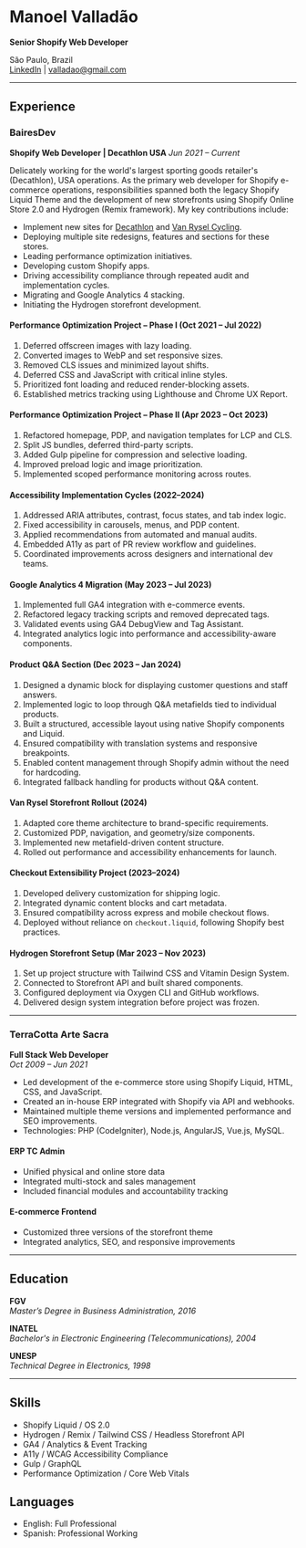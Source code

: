 # Manoel Valladão

**Senior Shopify Web Developer**

São Paulo, Brazil  
[LinkedIn](https://www.linkedin.com/in/valladao)  |  [valladao@gmail.com](mailto:valladao@gmail.com)

---

## Experience

### BairesDev

**Shopify Web Developer | Decathlon USA**
_Jun 2021 – Current_

Delicately working for the world's largest sporting goods retailer's (Decathlon), USA operations. As the primary web developer for Shopify e-commerce operations, responsibilities spanned both the legacy Shopify Liquid Theme and the development of new storefronts using Shopify Online Store 2.0 and Hydrogen (Remix framework). My key contributions include:

- Implement new sites for [Decathlon](https://www.decathlon.com/) and [Van Rysel Cycling](https://www.vanryselus.com/).
- Deploying multiple site redesigns, features and sections for these stores.
- Leading performance optimization initiatives.
- Developing custom Shopify apps.
- Driving accessibility compliance through repeated audit and implementation cycles.
- Migrating and Google Analytics 4 stacking.
- Initiating the Hydrogen storefront development.

<div class="page-break"></div>

#### Performance Optimization Project – Phase I (Oct 2021 – Jul 2022)

1. Deferred offscreen images with lazy loading.
2. Converted images to WebP and set responsive sizes.
3. Removed CLS issues and minimized layout shifts.
4. Deferred CSS and JavaScript with critical inline styles.
5. Prioritized font loading and reduced render-blocking assets.
6. Established metrics tracking using Lighthouse and Chrome UX Report.


#### Performance Optimization Project – Phase II (Apr 2023 – Oct 2023)

1. Refactored homepage, PDP, and navigation templates for LCP and CLS.
2. Split JS bundles, deferred third-party scripts.
3. Added Gulp pipeline for compression and selective loading.
4. Improved preload logic and image prioritization.
5. Implemented scoped performance monitoring across routes.

#### Accessibility Implementation Cycles (2022–2024)

1. Addressed ARIA attributes, contrast, focus states, and tab index logic.
2. Fixed accessibility in carousels, menus, and PDP content.
3. Applied recommendations from automated and manual audits.
4. Embedded A11y as part of PR review workflow and guidelines.
5. Coordinated improvements across designers and international dev teams.

#### Google Analytics 4 Migration (May 2023 – Jul 2023)

1. Implemented full GA4 integration with e-commerce events.
2. Refactored legacy tracking scripts and removed deprecated tags.
3. Validated events using GA4 DebugView and Tag Assistant.
4. Integrated analytics logic into performance and accessibility-aware components.

#### Product Q&A Section (Dec 2023 – Jan 2024)

1. Designed a dynamic block for displaying customer questions and staff answers.
2. Implemented logic to loop through Q&A metafields tied to individual products.
3. Built a structured, accessible layout using native Shopify components and Liquid.
4. Ensured compatibility with translation systems and responsive breakpoints.
5. Enabled content management through Shopify admin without the need for hardcoding.
6. Integrated fallback handling for products without Q&A content.

<div class="page-break"></div>

#### Van Rysel Storefront Rollout (2024)

1. Adapted core theme architecture to brand-specific requirements.
2. Customized PDP, navigation, and geometry/size components.
3. Implemented new metafield-driven content structure.
4. Rolled out performance and accessibility enhancements for launch.

#### Checkout Extensibility Project (2023–2024)

1. Developed delivery customization for shipping logic.
2. Integrated dynamic content blocks and cart metadata.
3. Ensured compatibility across express and mobile checkout flows.
4. Deployed without reliance on `checkout.liquid`, following Shopify best practices.

#### Hydrogen Storefront Setup (Mar 2023 – Nov 2023)

1. Set up project structure with Tailwind CSS and Vitamin Design System.
2. Connected to Storefront API and built shared components.
3. Configured deployment via Oxygen CLI and GitHub workflows.
4. Delivered design system integration before project was frozen.

---

<div class="page-break"></div>

### TerraCotta Arte Sacra
**Full Stack Web Developer**  
_Oct 2009 – Jun 2021_

- Led development of the e-commerce store using Shopify Liquid, HTML, CSS, and JavaScript.
- Created an in-house ERP integrated with Shopify via API and webhooks.
- Maintained multiple theme versions and implemented performance and SEO improvements.
- Technologies: PHP (CodeIgniter), Node.js, AngularJS, Vue.js, MySQL.

#### ERP TC Admin

- Unified physical and online store data
- Integrated multi-stock and sales management
- Included financial modules and accountability tracking

#### E-commerce Frontend

- Customized three versions of the storefront theme
- Integrated analytics, SEO, and responsive improvements


---

## Education

**FGV**  
_Master’s Degree in Business Administration, 2016_

**INATEL**  
_Bachelor's in Electronic Engineering (Telecommunications), 2004_

**UNESP**  
_Technical Degree in Electronics, 1998_

---

<div class="page-break"></div>

## Skills

- Shopify Liquid / OS 2.0
- Hydrogen / Remix / Tailwind CSS / Headless Storefront API
- GA4 / Analytics & Event Tracking
- A11y / WCAG Accessibility Compliance
- Gulp / GraphQL
- Performance Optimization / Core Web Vitals

## Languages

- English: Full Professional
- Spanish: Professional Working
